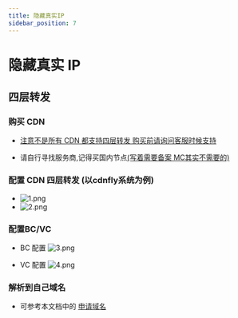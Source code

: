 ```yaml
---
title: 隐藏真实IP
sidebar_position: 7
---
```


# 隐藏真实 IP

## 四层转发

### 购买 CDN

+ <u>注意不是所有 CDN 都支持四层转发 购买前请询问客服时候支持</u>

+ 请自行寻找服务商,记得买国内节点<u>(写着需要备案 MC其实不需要的)</u>

### 配置 CDN 四层转发  (以cdnfly系统为例)

+ ![1.png](https://img2.imgtp.com/2024/05/20/ZNjg7mkL.png)
+ ![2.png](https://img2.imgtp.com/2024/05/20/XRtFbjwE.png)

### 配置BC/VC

+ BC 配置 ![3.png](https://img2.imgtp.com/2024/05/20/Do8x5gQo.png)

+ VC 配置 ![4.png](https://img2.imgtp.com/2024/05/20/EyRITRd0.png)

### 解析到自己域名

+ 可参考本文档中的 [申请域名](https://nitwikit.yizhan.wiki/start/申请域名)